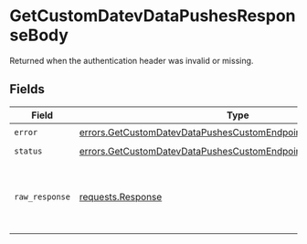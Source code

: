 # GetCustomDatevDataPushesResponseBody

Returned when the authentication header was invalid or missing.


## Fields

| Field                                                                                                                                              | Type                                                                                                                                               | Required                                                                                                                                           | Description                                                                                                                                        |
| -------------------------------------------------------------------------------------------------------------------------------------------------- | -------------------------------------------------------------------------------------------------------------------------------------------------- | -------------------------------------------------------------------------------------------------------------------------------------------------- | -------------------------------------------------------------------------------------------------------------------------------------------------- |
| `error`                                                                                                                                            | [errors.GetCustomDatevDataPushesCustomEndpointsResponse401Error](../../models/errors/getcustomdatevdatapushescustomendpointsresponse401error.md)   | :heavy_check_mark:                                                                                                                                 | N/A                                                                                                                                                |
| `status`                                                                                                                                           | [errors.GetCustomDatevDataPushesCustomEndpointsResponse401Status](../../models/errors/getcustomdatevdatapushescustomendpointsresponse401status.md) | :heavy_check_mark:                                                                                                                                 | N/A                                                                                                                                                |
| `raw_response`                                                                                                                                     | [requests.Response](https://requests.readthedocs.io/en/latest/api/#requests.Response)                                                              | :heavy_minus_sign:                                                                                                                                 | Raw HTTP response; suitable for custom response parsing                                                                                            |